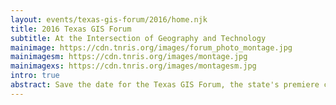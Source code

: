 ```yaml
---
layout: events/texas-gis-forum/2016/home.njk
title: 2016 Texas GIS Forum
subtitle: At the Intersection of Geography and Technology
mainimage: https://cdn.tnris.org/images/forum_photo_montage.jpg
mainimagesm: https://cdn.tnris.org/images/montage.jpg
mainimagexs: https://cdn.tnris.org/images/montagesm.jpg
intro: true
abstract: Save the date for the Texas GIS Forum, the state's premiere conference for the geospatial professional community.
---
```




